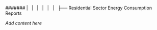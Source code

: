 ####### |   |   |   |   |   |   ├── Residential Sector Energy Consumption Reports

*Add content here*